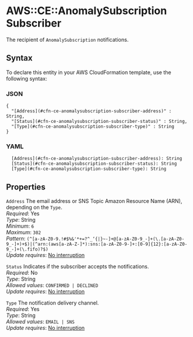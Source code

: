# AWS::CE::AnomalySubscription Subscriber<a name="aws-properties-ce-anomalysubscription-subscriber"></a>

The recipient of `AnomalySubscription` notifications\. 

## Syntax<a name="aws-properties-ce-anomalysubscription-subscriber-syntax"></a>

To declare this entity in your AWS CloudFormation template, use the following syntax:

### JSON<a name="aws-properties-ce-anomalysubscription-subscriber-syntax.json"></a>

```
{
  "[Address](#cfn-ce-anomalysubscription-subscriber-address)" : String,
  "[Status](#cfn-ce-anomalysubscription-subscriber-status)" : String,
  "[Type](#cfn-ce-anomalysubscription-subscriber-type)" : String
}
```

### YAML<a name="aws-properties-ce-anomalysubscription-subscriber-syntax.yaml"></a>

```
  [Address](#cfn-ce-anomalysubscription-subscriber-address): String
  [Status](#cfn-ce-anomalysubscription-subscriber-status): String
  [Type](#cfn-ce-anomalysubscription-subscriber-type): String
```

## Properties<a name="aws-properties-ce-anomalysubscription-subscriber-properties"></a>

`Address`  <a name="cfn-ce-anomalysubscription-subscriber-address"></a>
 The email address or SNS Topic Amazon Resource Name \(ARN\), depending on the `Type`\.   
*Required*: Yes  
*Type*: String  
*Minimum*: `6`  
*Maximum*: `302`  
*Pattern*: `(^[a-zA-Z0-9.!#$%&'*+=?^_‘{|}~-]+@[a-zA-Z0-9_-]+(\.[a-zA-Z0-9_-]+)+$)|(^arn:(aws[a-zA-Z-]*):sns:[a-zA-Z0-9-]+:[0-9]{12}:[a-zA-Z0-9_-]+(\.fifo)?$)`  
*Update requires*: [No interruption](https://docs.aws.amazon.com/AWSCloudFormation/latest/UserGuide/using-cfn-updating-stacks-update-behaviors.html#update-no-interrupt)

`Status`  <a name="cfn-ce-anomalysubscription-subscriber-status"></a>
Indicates if the subscriber accepts the notifications\.   
*Required*: No  
*Type*: String  
*Allowed values*: `CONFIRMED | DECLINED`  
*Update requires*: [No interruption](https://docs.aws.amazon.com/AWSCloudFormation/latest/UserGuide/using-cfn-updating-stacks-update-behaviors.html#update-no-interrupt)

`Type`  <a name="cfn-ce-anomalysubscription-subscriber-type"></a>
The notification delivery channel\.   
*Required*: Yes  
*Type*: String  
*Allowed values*: `EMAIL | SNS`  
*Update requires*: [No interruption](https://docs.aws.amazon.com/AWSCloudFormation/latest/UserGuide/using-cfn-updating-stacks-update-behaviors.html#update-no-interrupt)